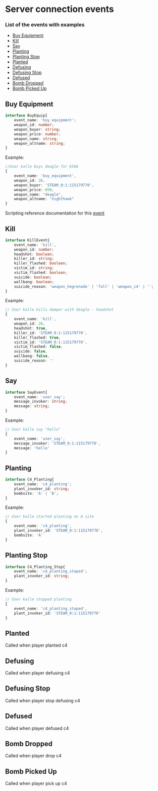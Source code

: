 # Server connection events


### List of the events with examples

- [Buy Equipment](#buy-equipment)
- [Kill](#kill)
- [Say](#say)
- [Planting](#planting)
- [Planting Stop](#planting-stop)
- [Planted](#planted)
- [Defusing](#defusing)
- [Defusing Stop](#defusing-stop)
- [Defused](#defused)
- [Bomb Dropped](#bomb-dropped)
- [Bomb Picked Up](#bomb-picked-up)

## Buy Equipment

```ts
interface BuyEquip{
    event_name: 'buy_equipment';
    weapon_id: number;
    weapon_buyer: string;
    weapon_price: number;
    weapon_name: string;
    weapon_altname: string;
}
```

Example: 

```ts
//User kalle buys deagle for 650$
{
    event_name: 'buy_equipment',
    weapon_id: 26,
    weapon_buyer: 'STEAM_0:1:115179770',
    weapon_price: 650,
    weapon_name: "deagle",
    weapon_altname: "nighthawk"
}

```

Scripting reference documentation for this [event](https://github.com/kallefrombosnia/cs-hud-observer/blob/master/game/README.md#buy-equipment)

## Kill

```ts
interface KillEvent{
    event_name: 'kill',
    weapon_id: number;
    headshot: boolean;
    killer_id: string;
    killer_flashed: boolean;
    victim_id: string;
    victim_flashed: boolean;
    suicide: boolean;
    wallbang: boolean;
    suicide_reason: 'weapon_hegrenade' | 'fall' | 'weapon_c4' | '';
}
```

Example: 

```ts
// User kalle kills damper with deagle - headshot
{
    event_name: 'kill',
    weapon_id: 26,
    headshot: true,
    killer_id: 'STEAM_0:1:115179770',
    killer_flashed: true,
    victim_id: 'STEAM_0:1:115179770',
    victim_flashed: false,
    suicide: false,
    wallbang: false,
    suicide_reason: ''
}
```


## Say

```ts
interface SayEvent{
    event_name: 'user_say';
    message_invoker: string;
    message: string;
}
```
Example:

```ts
// User kalle say "hello"
{
    event_name: 'user_say',
    message_invoker: 'STEAM_0:1:115179770',
    message: 'hello'
}
```


## Planting

```ts
interface C4_Planting{
    event_name: 'c4_planting';
    plant_invoker_id: string; 
    bombsite: 'A' | 'B';
}
```

Example:

```ts
// User kalle started planting on A site
{
    event_name: 'c4_planting',
    plant_invoker_id: 'STEAM_0:1:115179770',
    bombsite: 'A'
}
```

## Planting Stop

```ts
interface C4_Planting_Stop{
    event_name: 'c4_planting_stoped';
    plant_invoker_id: string; 
}
```

Example:

```ts
// User kalle stopped planting
{
    event_name: 'c4_planting_stoped',
    plant_invoker_id: 'STEAM_0:1:115179770'
}
```

## Planted
Called when player planted c4

## Defusing
Called when player defusing c4

## Defusing Stop
Called when player stop defusing c4

## Defused
Called when player defused c4

## Bomb Dropped
Called when player drop c4

## Bomb Picked Up
Called when player pick up c4

